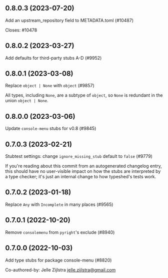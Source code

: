 ## 0.8.0.3 (2023-07-20)

Add an upstream_repository field to METADATA.toml (#10487)

Closes: #10478

## 0.8.0.2 (2023-03-27)

Add defaults for third-party stubs A-D (#9952)

## 0.8.0.1 (2023-03-08)

Replace `object | None` with `object` (#9857)

All types, including `None`, are a subtype of `object`, so `None` is redundant in the union `object | None`.

## 0.8.0.0 (2023-03-06)

Update `console-menu` stubs for v0.8 (#9845)

## 0.7.0.3 (2023-02-21)

Stubtest settings: change `ignore_missing_stub` default to `false` (#9779)

If you're reading about this commit from an autogenerated changelog entry, this should have no user-visible impact on how the stubs are interpreted by a type checker; it's just an internal change to how typeshed's tests work.

## 0.7.0.2 (2023-01-18)

Replace `Any` with `Incomplete` in many places (#9565)

## 0.7.0.1 (2022-10-20)

Remove `consolemenu` from `pyright`'s exclude (#8940)

## 0.7.0.0 (2022-10-03)

Add type stubs for package console-menu (#8820)

Co-authored-by: Jelle Zijlstra <jelle.zijlstra@gmail.com>

